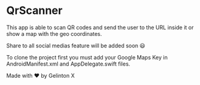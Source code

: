 # QrScanner

This app is able to scan QR codes and send the user to the URL inside it or show a map with the geo coordinates.

Share to all social medias feature will be added soon 😃

To clone the project first you must add your Google Maps Key in AndroidManifest.xml and AppDelegate.swift files.


Made with ♥️ by Gelinton X